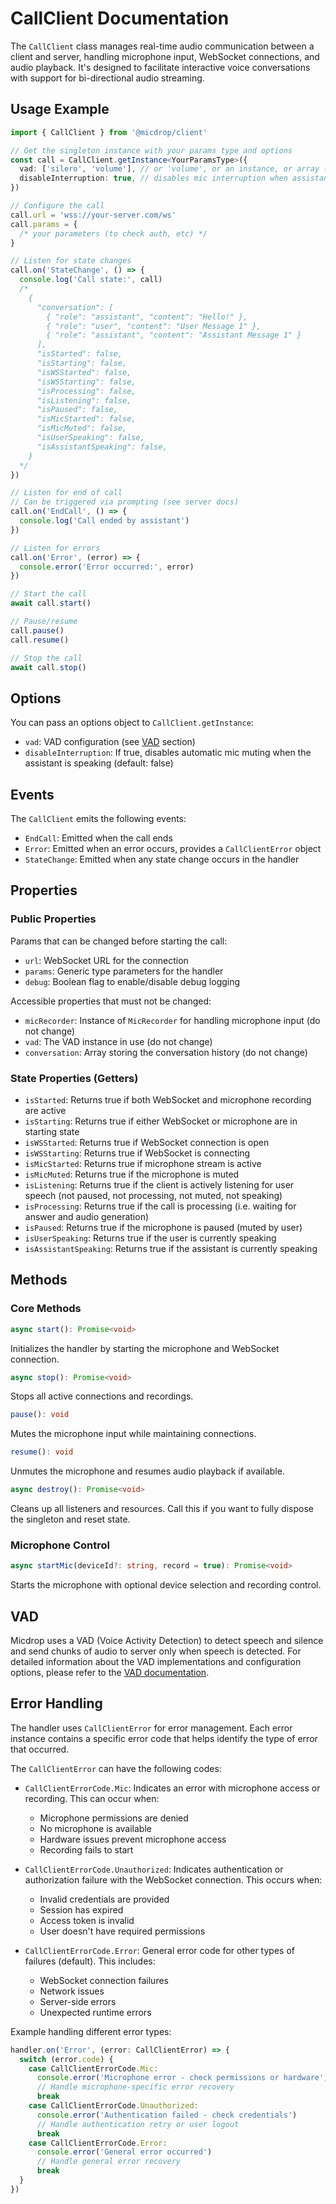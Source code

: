 # CallClient Documentation

The `CallClient` class manages real-time audio communication between a client and server, handling microphone input, WebSocket connections, and audio playback. It's designed to facilitate interactive voice conversations with support for bi-directional audio streaming.

## Usage Example

```typescript
import { CallClient } from '@micdrop/client'

// Get the singleton instance with your params type and options
const call = CallClient.getInstance<YourParamsType>({
  vad: ['silero', 'volume'], // or 'volume', or an instance, or array (see VAD section)
  disableInterruption: true, // disables mic interruption when assistant is speaking
})

// Configure the call
call.url = 'wss://your-server.com/ws'
call.params = {
  /* your parameters (to check auth, etc) */
}

// Listen for state changes
call.on('StateChange', () => {
  console.log('Call state:', call)
  /*
    {
      "conversation": [
        { "role": "assistant", "content": "Hello!" },
        { "role": "user", "content": "User Message 1" },
        { "role": "assistant", "content": "Assistant Message 1" }
      ],
      "isStarted": false,
      "isStarting": false,
      "isWSStarted": false,
      "isWSStarting": false,
      "isProcessing": false,
      "isListening": false,
      "isPaused": false,
      "isMicStarted": false,
      "isMicMuted": false,
      "isUserSpeaking": false,
      "isAssistantSpeaking": false,
    }
  */
})

// Listen for end of call
// Can be triggered via prompting (see server docs)
call.on('EndCall', () => {
  console.log('Call ended by assistant')
})

// Listen for errors
call.on('Error', (error) => {
  console.error('Error occurred:', error)
})

// Start the call
await call.start()

// Pause/resume
call.pause()
call.resume()

// Stop the call
await call.stop()
```

## Options

You can pass an options object to `CallClient.getInstance`:

- `vad`: VAD configuration (see [VAD](./VAD.md) section)
- `disableInterruption`: If true, disables automatic mic muting when the assistant is speaking (default: false)

## Events

The `CallClient` emits the following events:

- `EndCall`: Emitted when the call ends
- `Error`: Emitted when an error occurs, provides a `CallClientError` object
- `StateChange`: Emitted when any state change occurs in the handler

## Properties

### Public Properties

Params that can be changed before starting the call:

- `url`: WebSocket URL for the connection
- `params`: Generic type parameters for the handler
- `debug`: Boolean flag to enable/disable debug logging

Accessible properties that must not be changed:

- `micRecorder`: Instance of `MicRecorder` for handling microphone input (do not change)
- `vad`: The VAD instance in use (do not change)
- `conversation`: Array storing the conversation history (do not change)

### State Properties (Getters)

- `isStarted`: Returns true if both WebSocket and microphone recording are active
- `isStarting`: Returns true if either WebSocket or microphone are in starting state
- `isWSStarted`: Returns true if WebSocket connection is open
- `isWSStarting`: Returns true if WebSocket is connecting
- `isMicStarted`: Returns true if microphone stream is active
- `isMicMuted`: Returns true if the microphone is muted
- `isListening`: Returns true if the client is actively listening for user speech (not paused, not processing, not muted, not speaking)
- `isProcessing`: Returns true if the call is processing (i.e. waiting for answer and audio generation)
- `isPaused`: Returns true if the microphone is paused (muted by user)
- `isUserSpeaking`: Returns true if the user is currently speaking
- `isAssistantSpeaking`: Returns true if the assistant is currently speaking

## Methods

### Core Methods

```typescript
async start(): Promise<void>
```

Initializes the handler by starting the microphone and WebSocket connection.

```typescript
async stop(): Promise<void>
```

Stops all active connections and recordings.

```typescript
pause(): void
```

Mutes the microphone input while maintaining connections.

```typescript
resume(): void
```

Unmutes the microphone and resumes audio playback if available.

```typescript
async destroy(): Promise<void>
```

Cleans up all listeners and resources. Call this if you want to fully dispose the singleton and reset state.

### Microphone Control

```typescript
async startMic(deviceId?: string, record = true): Promise<void>
```

Starts the microphone with optional device selection and recording control.

## VAD

Micdrop uses a VAD (Voice Activity Detection) to detect speech and silence and send chunks of audio to server only when speech is detected. For detailed information about the VAD implementations and configuration options, please refer to the [VAD documentation](./VAD.md).

## Error Handling

The handler uses `CallClientError` for error management. Each error instance contains a specific error code that helps identify the type of error that occurred.

The `CallClientError` can have the following codes:

- `CallClientErrorCode.Mic`: Indicates an error with microphone access or recording. This can occur when:

  - Microphone permissions are denied
  - No microphone is available
  - Hardware issues prevent microphone access
  - Recording fails to start

- `CallClientErrorCode.Unauthorized`: Indicates authentication or authorization failure with the WebSocket connection. This occurs when:

  - Invalid credentials are provided
  - Session has expired
  - Access token is invalid
  - User doesn't have required permissions

- `CallClientErrorCode.Error`: General error code for other types of failures (default). This includes:
  - WebSocket connection failures
  - Network issues
  - Server-side errors
  - Unexpected runtime errors

Example handling different error types:

```typescript
handler.on('Error', (error: CallClientError) => {
  switch (error.code) {
    case CallClientErrorCode.Mic:
      console.error('Microphone error - check permissions or hardware')
      // Handle microphone-specific error recovery
      break
    case CallClientErrorCode.Unauthorized:
      console.error('Authentication failed - check credentials')
      // Handle authentication retry or user logout
      break
    case CallClientErrorCode.Error:
      console.error('General error occurred')
      // Handle general error recovery
      break
  }
})
```
